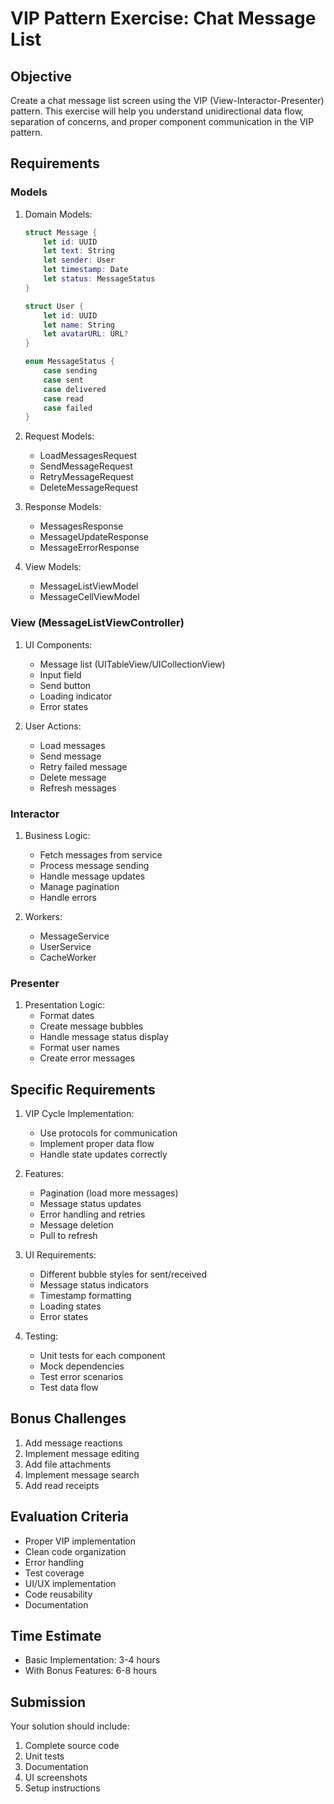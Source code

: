 # VIP Pattern Exercise: Chat Message List

## Objective
Create a chat message list screen using the VIP (View-Interactor-Presenter) pattern. This exercise will help you understand unidirectional data flow, separation of concerns, and proper component communication in the VIP pattern.

## Requirements

### Models

1. Domain Models:
   ```swift
   struct Message {
       let id: UUID
       let text: String
       let sender: User
       let timestamp: Date
       let status: MessageStatus
   }
   
   struct User {
       let id: UUID
       let name: String
       let avatarURL: URL?
   }
   
   enum MessageStatus {
       case sending
       case sent
       case delivered
       case read
       case failed
   }
   ```

2. Request Models:
   - LoadMessagesRequest
   - SendMessageRequest
   - RetryMessageRequest
   - DeleteMessageRequest

3. Response Models:
   - MessagesResponse
   - MessageUpdateResponse
   - MessageErrorResponse

4. View Models:
   - MessageListViewModel
   - MessageCellViewModel

### View (MessageListViewController)

1. UI Components:
   - Message list (UITableView/UICollectionView)
   - Input field
   - Send button
   - Loading indicator
   - Error states

2. User Actions:
   - Load messages
   - Send message
   - Retry failed message
   - Delete message
   - Refresh messages

### Interactor

1. Business Logic:
   - Fetch messages from service
   - Process message sending
   - Handle message updates
   - Manage pagination
   - Handle errors

2. Workers:
   - MessageService
   - UserService
   - CacheWorker

### Presenter

1. Presentation Logic:
   - Format dates
   - Create message bubbles
   - Handle message status display
   - Format user names
   - Create error messages

## Specific Requirements

1. VIP Cycle Implementation:
   - Use protocols for communication
   - Implement proper data flow
   - Handle state updates correctly

2. Features:
   - Pagination (load more messages)
   - Message status updates
   - Error handling and retries
   - Message deletion
   - Pull to refresh

3. UI Requirements:
   - Different bubble styles for sent/received
   - Message status indicators
   - Timestamp formatting
   - Loading states
   - Error states

4. Testing:
   - Unit tests for each component
   - Mock dependencies
   - Test error scenarios
   - Test data flow

## Bonus Challenges
1. Add message reactions
2. Implement message editing
3. Add file attachments
4. Implement message search
5. Add read receipts

## Evaluation Criteria
- Proper VIP implementation
- Clean code organization
- Error handling
- Test coverage
- UI/UX implementation
- Code reusability
- Documentation

## Time Estimate
- Basic Implementation: 3-4 hours
- With Bonus Features: 6-8 hours

## Submission
Your solution should include:
1. Complete source code
2. Unit tests
3. Documentation
4. UI screenshots
5. Setup instructions
